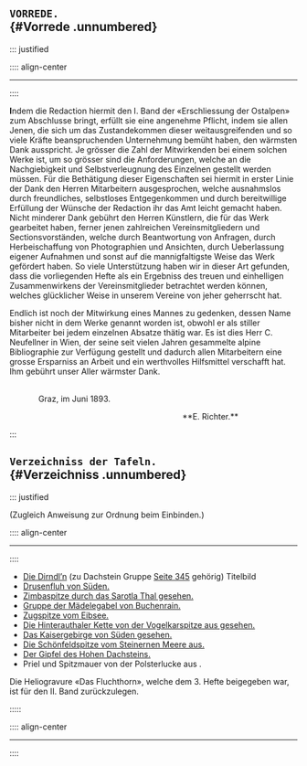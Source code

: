 ﻿## **`VORREDE.`**<br /> {#Vorrede .unnumbered}

::: justified

:::: align-center
****
::::

**I**ndem die Redaction hiermit den I. Band der «Erschliessung der Ostalpen» zum
Abschlusse bringt, erfüllt sie eine angenehme Pflicht, indem sie allen Jenen, die sich
um das Zustandekommen dieser weitausgreifenden und so viele Kräfte beanspruchenden
Unternehmung bemüht haben, den wärmsten Dank ausspricht. Je grösser die
Zahl der Mitwirkenden bei einem solchen Werke ist, um so grösser sind die Anforderungen,
welche an die Nachgiebigkeit und Selbstverleugnung des Einzelnen
gestellt werden müssen. Für die Bethätigung dieser Eigenschaften sei hiermit in
erster Linie der Dank den Herren Mitarbeitern ausgesprochen, welche ausnahmslos
durch freundliches, selbstloses Entgegenkommen und durch bereitwillige Erfüllung
der Wünsche der Redaction ihr das Amt leicht gemacht haben. Nicht minderer
Dank gebührt den Herren Künstlern, die für das Werk gearbeitet haben, ferner
jenen zahlreichen Vereinsmitgliedern und Sectionsvorständen, welche durch Beantwortung
von Anfragen, durch Herbeischaffung von Photographien und Ansichten,
durch Ueberlassung eigener Aufnahmen und sonst auf die mannigfaltigste Weise
das Werk gefördert haben. So viele Unterstützung haben wir in dieser Art gefunden,
dass die vorliegenden Hefte als ein Ergebniss des treuen und einhelligen Zusammenwirkens
der Vereinsmitglieder betrachtet werden können, welches glücklicher Weise
in unserem Vereine von jeher geherrscht hat.

Endlich ist noch der Mitwirkung eines Mannes zu gedenken, dessen Name
bisher nicht in dem Werke genannt worden ist, obwohl er als stiller Mitarbeiter bei
jedem einzelnen Absatze thätig war. Es ist dies Herr C. Neufellner in Wien,
der seine seit vielen Jahren gesammelte alpine Bibliographie zur Verfügung gestellt
und dadurch allen Mitarbeitern eine grosse Ersparniss an Arbeit und ein werthvolles
Hilfsmittel verschafft hat. Ihm gebührt unser Aller wärmster Dank.<br /><br />

<p style="text-indent:10%;">Graz, im Juni 1893.</p>
<p style="text-indent:60%;">**E. Richter.**</p>

:::

## **`Verzeichniss der Tafeln.`**<br /> {#Verzeichniss .unnumbered}

::: justified

(Zugleich Anweisung zur Ordnung beim Einbinden.)

:::: align-center
****
::::

* [Die Dirndl’n](ch001.xhtml#b000)  (zu Dachstein Gruppe [Seite 345](ch015.xhtml#S345) gehörig)  Titelbild
* [Drusenfluh von Süden.](ch004.xhtml#b025)  
* [Zimbaspitze durch das Sarotla Thal gesehen.](ch004.xhtml#b025a)
* [Gruppe der Mädelegabel von Buchenrain.](ch005.xhtml#b056)
* [Zugspitze vom Eibsee.](ch007.xhtml#b128)
* [Die Hinterauthaler Kette von der Vogelkarspitze aus gesehen.](ch010.xhtml#b200)
* [Das Kaisergebirge von Süden gesehen.](ch013.xhtml#b249)
* [Die Schönfeldspitze vom Steinernen Meere aus.](ch014.xhtml#b278)
* [Der Gipfel des Hohen Dachsteins.](ch015.xhtml#b337)
* Priel und Spitzmauer von der Polsterlucke aus .

Die Heliogravure «Das Fluchthorn», welche dem 3. Hefte beigegeben war, ist für den
II. Band zurückzulegen.

:::::

:::: align-center
****
::::
